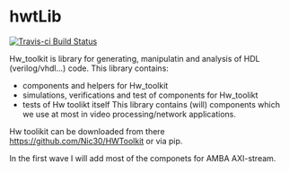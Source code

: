 # hwtLib

[![Travis-ci Build Status](https://travis-ci.org/Nic30/hwtLib.png?branch=master)](https://travis-ci.org/Nic30/hwtLib)

Hw_toolkit is library for generating, manipulatin and analysis of HDL (verilog/vhdl...) code.
This library contains:
* components and helpers for Hw_toolkit
* simulations, verifications and test of components for Hw_toolikt
* tests of Hw toolikt itself
This library contains (will) components which we use at most in video processing/network applications.

Hw toolikit can be downloaded from there https://github.com/Nic30/HWToolkit or via pip.

In the first wave I will add most of the componets for AMBA AXI-stream.
